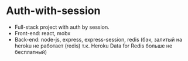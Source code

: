 # Auth-with-session
* Full-stack project with auth by session.
* Front-end: react, mobx
* Back-end: node-js, express, express-session, redis (бэк, залитый на heroku не работает (redis) т.к. Heroku Data for Redis больше не бесплатный)
